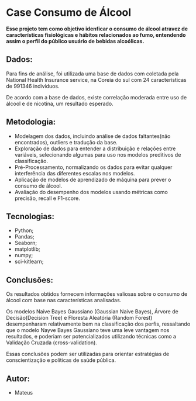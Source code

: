 <h1>Case Consumo de Álcool</h1>

<b>Esse projeto tem como objetivo idenficar o consumo de álcool atravez de características fisiológicas e hábitos relacionados ao fumo, entendendo assim o perfil do público usuário de bebidas alcoólicas.</b>

<h2>Dados:</h2>

Para fins de análise, foi utilizada uma base de dados com coletada pela National Health Insurance service, na Coreia do sul com 24 características de 991346 indivíduos.

De acordo com a base de dados, existe correlação moderada entre uso de álcool e de nicotina, um resultado esperado. 


<h2>Metodologia:</h2>

- Modelagem dos dados, incluindo análise de dados faltantes(não encontrados), outliers e tradução da base.
- Exploração de dados para entender a distribuição e relações entre variáveis, selecionando algumas para uso nos modelos preditivos de classificação.
- Pré-Processamento, normalizando os dados para evitar qualquer interferência das diferentes escalas nos modelos.
- Aplicação de modelos de aprendizado de máquina para prever o consumo de álcool.
- Avaliação do desempenho dos modelos usando métricas como precisão, recall e F1-score.

<h2>Tecnologias:</h2>

- Python;
- Pandas;
- Seaborn;
- matplotlib;
- numpy;
- sci-kitlearn;

<h2>Conclusões:</h2>

Os resultados obtidos fornecem informações valiosas sobre o consumo de álcool com base nas características analisadas.

Os modelos Naive Bayes Gaussiano (Gaussian Naive Bayes), Árvore de Decisão(Decision Tree) e Floresta Aleatória (Random Forest) desempenharam relativamente bem na classificação dos perfis, ressaltando que o modelo Nayve Bayes Gaussiano teve uma leve vantagem nos resultados, e poderiam ser potencializados utilizando técnicas como a Validação Cruzada (cross-validation).

Essas conclusões podem ser utilizadas para orientar estratégias de conscientização e políticas de saúde pública.

<h2>Autor:</h2>

- Mateus
